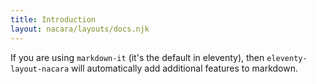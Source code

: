 ```yaml
---
title: Introduction
layout: nacara/layouts/docs.njk
---
```


If you are using `markdown-it` (it's the default in eleventy), then `eleventy-layout-nacara` will automatically add additional features to markdown.
